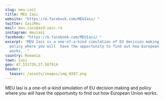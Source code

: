 ```yaml
---
slug: meu-iasi
title: MEU Iași
website: "https://m.facebook.com/MEUIasi/ "
twitter: IasiMeu
mail: meu.iasi@asd-uaic.ro
instagram: meuiasi
facebook: "https://m.facebook.com/MEUIasi/ "
excerpt: "MEU Iasi is a one-of-a-kind simulation of EU decision making and
  policy where you will  have the opportunity to find out how European Union
  works.  "
country: Romania
town: Iași
geo: 47.151726,27.587914
header:
  teaser: /assets/images/img_0387.png
---
```

MEU Iasi is a one-of-a-kind simulation of EU decision making and policy where you will  have the opportunity to find out how European Union works.